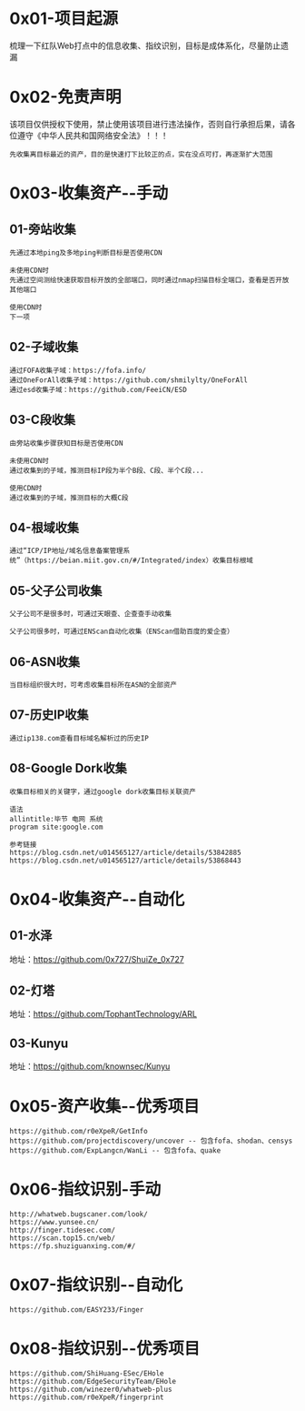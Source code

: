# 0x01-项目起源
梳理一下红队Web打点中的信息收集、指纹识别，目标是成体系化，尽量防止遗漏

# 0x02-免责声明
该项目仅供授权下使用，禁止使用该项目进行违法操作，否则自行承担后果，请各位遵守《中华人民共和国网络安全法》！！！

```
先收集离目标最近的资产，目的是快速打下比较正的点，实在没点可打，再逐渐扩大范围
```

# 0x03-收集资产--手动

## 01-旁站收集
```
先通过本地ping及多地ping判断目标是否使用CDN

未使用CDN时
先通过空间测绘快速获取目标开放的全部端口，同时通过nmap扫描目标全端口，查看是否开放其他端口

使用CDN时
下一项
```
## 02-子域收集
```
通过FOFA收集子域：https://fofa.info/
通过OneForAll收集子域：https://github.com/shmilylty/OneForAll
通过esd收集子域：https://github.com/FeeiCN/ESD
```
## 03-C段收集
```
由旁站收集步骤获知目标是否使用CDN

未使用CDN时
通过收集到的子域，推测目标IP段为半个B段、C段、半个C段...

使用CDN时
通过收集到的子域，推测目标的大概C段
```
## 04-根域收集
```
通过“ICP/IP地址/域名信息备案管理系统”（https://beian.miit.gov.cn/#/Integrated/index）收集目标根域
```
## 05-父子公司收集
```
父子公司不是很多时，可通过天眼查、企查查手动收集

父子公司很多时，可通过ENScan自动化收集（ENScan借助百度的爱企查）
```
## 06-ASN收集
```
当目标组织很大时，可考虑收集目标所在ASN的全部资产
```
## 07-历史IP收集
```
通过ip138.com查看目标域名解析过的历史IP
```
## 08-Google Dork收集
```
收集目标相关的关键字，通过google dork收集目标关联资产

语法
allintitle:毕节 电网 系统
program site:google.com

参考链接
https://blog.csdn.net/u014565127/article/details/53842885
https://blog.csdn.net/u014565127/article/details/53868443
```

# 0x04-收集资产--自动化

## 01-水泽
地址：https://github.com/0x727/ShuiZe_0x727

## 02-灯塔
地址：https://github.com/TophantTechnology/ARL

## 03-Kunyu
地址：https://github.com/knownsec/Kunyu

# 0x05-资产收集--优秀项目
```
https://github.com/r0eXpeR/GetInfo
https://github.com/projectdiscovery/uncover -- 包含fofa、shodan、censys
https://github.com/ExpLangcn/WanLi -- 包含fofa、quake
```

# 0x06-指纹识别-手动
```
http://whatweb.bugscaner.com/look/
https://www.yunsee.cn/
http://finger.tidesec.com/
https://scan.top15.cn/web/
https://fp.shuziguanxing.com/#/
```

# 0x07-指纹识别--自动化
```
https://github.com/EASY233/Finger
```

# 0x08-指纹识别--优秀项目
```
https://github.com/ShiHuang-ESec/EHole
https://github.com/EdgeSecurityTeam/EHole
https://github.com/winezer0/whatweb-plus
https://github.com/r0eXpeR/fingerprint
```